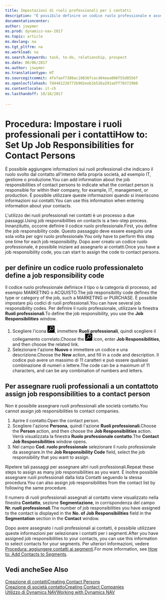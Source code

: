 ```yaml
---
title: Impostazioni di ruoli professionali per i contatti
description: "È possibile definire un codice ruolo professionale e assegnarlo a un contatto per indicare i task per cui il contatto è responsabile nella propria società, ad esempio IT o produzione."
documentationcenter: 
author: jswymer
ms.prod: dynamics-nav-2017
ms.topic: article
ms.devlang: na
ms.tgt_pltfrm: na
ms.workload: na
ms.search.keywords: task, to-do, relationship, prospect
ms.date: 06/06/2017
ms.author: jswymer
ms.translationtype: HT
ms.sourcegitcommit: 4fefaef7380ac10836fcac404eea006f55d8556f
ms.openlocfilehash: 7d4481226772b902eeb1b526a291adff70372908
ms.contentlocale: it-ch
ms.lasthandoff: 10/16/2017

---
```

# <a name="how-to-set-up-job-responsibilities-for-contact-persons"></a><span data-ttu-id="6fa74-103">Procedura: Impostare i ruoli professionali per i contatti</span><span class="sxs-lookup"><span data-stu-id="6fa74-103">How to: Set Up Job Responsibilities for Contact Persons</span></span>
<span data-ttu-id="6fa74-104">È possibile aggiungere informazioni sui ruoli professionali che indicano il ruolo svolto dal contatto all'interno della propria società, ad esempio IT, gestione o produzione.</span><span class="sxs-lookup"><span data-stu-id="6fa74-104">You can add information about the job responsibilities of contact persons to indicate what the contact person is responsible for within their company, for example, IT, management, or production.</span></span> <span data-ttu-id="6fa74-105">È possibile utilizzare queste informazioni quando si inseriscono informazioni sui contatti.</span><span class="sxs-lookup"><span data-stu-id="6fa74-105">You can use this information when entering information about your contacts.</span></span>

<span data-ttu-id="6fa74-106">L'utilizzo dei ruoli professionali nei contatti è un processo a due passaggi.</span><span class="sxs-lookup"><span data-stu-id="6fa74-106">Using job responsibilities on contacts is a two-step process.</span></span> <span data-ttu-id="6fa74-107">Innanzitutto, occorre definire il codice ruolo professionale.</span><span class="sxs-lookup"><span data-stu-id="6fa74-107">First, you define the job responsibility code.</span></span> <span data-ttu-id="6fa74-108">Questo passaggio deve essere eseguito una sola volta per ogni ruolo professionale.</span><span class="sxs-lookup"><span data-stu-id="6fa74-108">You only have to perform this step one time for each job responsibility.</span></span> <span data-ttu-id="6fa74-109">Dopo aver creato un codice ruolo professionale, è possibile iniziare ad assegnarlo ai contatti.</span><span class="sxs-lookup"><span data-stu-id="6fa74-109">Once you have a job responsibility code, you can start to assign the code to contact persons.</span></span>

## <a name="to-define-a-job-responsibility-code"></a><span data-ttu-id="6fa74-110">per definire un codice ruolo professionale</span><span class="sxs-lookup"><span data-stu-id="6fa74-110">to define a job responsibility code</span></span>
<span data-ttu-id="6fa74-111">Il codice ruolo professionale definisce il tipo o la categoria di processo, ad esempio MARKETING o ACQUISTO.</span><span class="sxs-lookup"><span data-stu-id="6fa74-111">The job responsibility code defines the type or category of the job, such a MARKETING or PURCHASE.</span></span> <span data-ttu-id="6fa74-112">È possibile impostare più codici di ruoli professionali.</span><span class="sxs-lookup"><span data-stu-id="6fa74-112">You can have several job responsibility codes.</span></span> <span data-ttu-id="6fa74-113">Per definire il ruolo professionale, utilizzare la finestra **Ruoli professionali**.</span><span class="sxs-lookup"><span data-stu-id="6fa74-113">To define the job responsibility, you use the **Job Responsibilities** window.</span></span>

1. <span data-ttu-id="6fa74-114">Scegliere l'icona ![Cerca pagina o report](media/ui-search/search_small.png "icona Cerca pagina o report"), immettere **Ruoli professionali**, quindi scegliere il collegamento correlato.</span><span class="sxs-lookup"><span data-stu-id="6fa74-114">Choose the ![Search for Page or Report](media/ui-search/search_small.png "Search for Page or Report icon") icon, enter **Job Responsibilities**, and then choose the related link.</span></span>
2. <span data-ttu-id="6fa74-115">Selezionare l'azione **Nuovo** e immettere un codice e una descrizione.</span><span class="sxs-lookup"><span data-stu-id="6fa74-115">Choose the **New** action, and fill in a code and description.</span></span> <span data-ttu-id="6fa74-116">Il codice può avere un massimo di 11 caratteri e può essere qualsiasi combinazione di numeri o lettere.</span><span class="sxs-lookup"><span data-stu-id="6fa74-116">The code can be a maximum of 11 characters, and can be any combination of numbers and letters.</span></span>

## <a name="to-assign-job-responsibilities-to-a-contact-person"></a><span data-ttu-id="6fa74-117">Per assegnare ruoli professionali a un contatto</span><span class="sxs-lookup"><span data-stu-id="6fa74-117">to assign job responsibilities to a contact person</span></span>
<span data-ttu-id="6fa74-118">Non è possibile assegnare ruoli professionali alle società contatto.</span><span class="sxs-lookup"><span data-stu-id="6fa74-118">You cannot assign job responsibilities to contact companies.</span></span>

1. <span data-ttu-id="6fa74-119">Aprire il contatto.</span><span class="sxs-lookup"><span data-stu-id="6fa74-119">Open the contact person.</span></span>
2. <span data-ttu-id="6fa74-120">Scegliere l'azione **Persona**, quindi l'azione **Ruoli professionali**.</span><span class="sxs-lookup"><span data-stu-id="6fa74-120">Choose the **Person** action, and then choose the **Job Responsibilities** action.</span></span> <span data-ttu-id="6fa74-121">Verrà visualizzata la finestra **Ruolo professionale contatto**.</span><span class="sxs-lookup"><span data-stu-id="6fa74-121">The **Contact Job Responsibilities** window opens.</span></span>
3. <span data-ttu-id="6fa74-122">Nel campo **Cod. ruolo professionale** selezionare il ruolo professionale da assegnare.</span><span class="sxs-lookup"><span data-stu-id="6fa74-122">In the **Job Responsibility Code** field, select the job responsibility that you want to assign.</span></span>

<span data-ttu-id="6fa74-123">Ripetere tali passaggi per assegnare altri ruoli professionali.</span><span class="sxs-lookup"><span data-stu-id="6fa74-123">Repeat these steps to assign as many job responsibilities as you want.</span></span> <span data-ttu-id="6fa74-124">È inoltre possibile assegnare ruoli professionali dalla lista Contatti seguendo la stessa procedura.</span><span class="sxs-lookup"><span data-stu-id="6fa74-124">You can also assign job responsibilities from the contact list by following the same procedure.</span></span>

<span data-ttu-id="6fa74-125">Il numero di ruoli professionali assegnati al contatto viene visualizzato nella finestra **Contatto**, sezione **Segmentazione**, in corrispondenza del campo **Nr. ruoli professionali**.</span><span class="sxs-lookup"><span data-stu-id="6fa74-125">The number of job responsibilities you have assigned to the contact is displayed in the **No. of Job Responsibilities** field in the **Segmentation** section in the **Contact** window.</span></span>

<span data-ttu-id="6fa74-126">Dopo avere assegnato i ruoli professionali ai contatti, è possibile utilizzare queste informazioni per selezionare i contatti per i segmenti.</span><span class="sxs-lookup"><span data-stu-id="6fa74-126">After you have assigned job responsibilities to your contacts, you can use this information to select contacts for your segments.</span></span> <span data-ttu-id="6fa74-127">Per ulteriori informazioni, vedere [Procedura: aggiungere contatti ai segmenti](marketing-add-contact-segment.md).</span><span class="sxs-lookup"><span data-stu-id="6fa74-127">For more information, see [How to: Add Contacts to Segments](marketing-add-contact-segment.md).</span></span>

## <a name="see-also"></a><span data-ttu-id="6fa74-128">Vedi anche</span><span class="sxs-lookup"><span data-stu-id="6fa74-128">See Also</span></span>
[<span data-ttu-id="6fa74-129">Creazione di contatti</span><span class="sxs-lookup"><span data-stu-id="6fa74-129">Creating Contact Persons</span></span>](marketing-create-contact-persons.md)  
[<span data-ttu-id="6fa74-130">Creazione di società contatto</span><span class="sxs-lookup"><span data-stu-id="6fa74-130">Creating Contact Companies</span></span>](marketing-create-contact-companies.md)  
[<span data-ttu-id="6fa74-131">Utilizzo di Dynamics NAV</span><span class="sxs-lookup"><span data-stu-id="6fa74-131">Working with Dynamics NAV</span></span>](ui-work-product.md)

